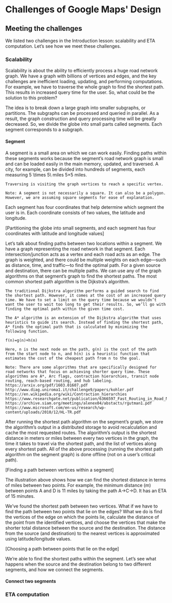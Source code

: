 # Challenges of Google Maps' Design

## Meeting the challenges
We listed two challenges in the Introduction lesson: scalability and ETA computation. Let’s see how we meet these challenges.

### Scalability
Scalability is about the ability to efficiently process a huge road network graph. We have a graph with billions of vertices and edges, and the key challenges are inefficient loading, updating, and performing computations. For example, we have to traverse the whole graph to find the shortest path. This results in increased query time for the user. So, what could be the solution to this problem?

The idea is to break down a large graph into smaller subgraphs, or partitions. The subgraphs can be processed and queried in parallel. As a result, the graph construction and query processing time will be greatly decreased. So, we divide the globe into small parts called segments. Each segment corresponds to a subgraph.

#### Segment
A segment is a small area on which we can work easily. Finding paths within these segments works because the segment’s road network graph is small and can be loaded easily in the main memory, updated, and traversed. A city, for example, can be divided into hundreds of segments, each measuring 5 \times 5\ miles
5×5 miles.

```
Traversing is visiting the graph vertices to reach a specific vertex.
```

```
Note: A segment is not necessarily a square. It can also be a polygon. However, we are assuming square segments for ease of explanation.
```
Each segment has four coordinates that help determine which segment the user is in. Each coordinate consists of two values, the latitude and longitude.

[Partitioning the globe into small segments, and each segment has four coordinates with latitude and longitude values]

Let’s talk about finding paths between two locations within a segment. We have a graph representing the road network in that segment. Each intersection/junction acts as a vertex and each road acts as an edge. The graph is weighted, and there could be multiple weights on each edge—such as distance, time, and traffic—to find the optimal path. For a given source and destination, there can be multiple paths. We can use any of the graph algorithms on that segment’s graph to find the shortest paths. The most common shortest path algorithm is the Dijkstra’s algorithm.

```
The traditional Dijkstra algorithm performs a guided search to find the shortest path. However, it comes at the cost of an increased query time. We have to set a limit on the query time because we wouldn’t want the user to wait too long to get their results. So, we’ll go with finding the optimal path within the given time cost.

The A* algorithm is an extension of the Dijkstra algorithm that uses heuristics to guide its search. Instead of finding the shortest path, A* finds the optimal path that is calculated by minimizing the following function.

f(n)=g(n)+h(n)

Here, n is the next node on the path, g(n) is the cost of the path from the start node to n, and h(n) is a heuristic function that estimates the cost of the cheapest path from n to the goal.
```

```
Note: There are some algorithms that are specifically designed for road networks that focus on achieving shorter query time. These algorithms are A*, Arc flags, contraction hierarchies, transit node routing, reach-based routing, and hub labeling.
https://arxiv.org/pdf/1603.01607.pdf
http://www.diag.uniroma1.it/challenge9/papers/kohler.pdf
https://en.wikipedia.org/wiki/Contraction_hierarchies
https://www.researchgate.net/publication/6366597_Fast_Routing_in_Road_Networks_with_Transit_Nodes
https://archive.siam.org/meetings/alenex04/abstacts/rgutman1.pdf
https://www.microsoft.com/en-us/research/wp-content/uploads/2010/12/HL-TR.pdf
```

After running the shortest path algorithm on the segment’s graph, we store the algorithm’s output in a distributed storage to avoid recalculation and cache the most requested routes. The algorithm’s output is the shortest distance in meters or miles between every two vertices in the graph, the time it takes to travel via the shortest path, and the list of vertices along every shortest path. All of the above processing (running the shortest path algorithm on the segment graph) is done offline (not on a user’s critical path).

[Finding a path between vertices within a segment]

The illustration above shows how we can find the shortest distance in terms of miles between two points. For example, the minimum distance (m) between points A and D is 11 miles by taking the path A->C->D. It has an ETA of 15 minutes.

We’ve found the shortest path between two vertices. What if we have to find the path between two points that lie on the edges? What we do is find the vertices of the edge on which the points lie, calculate the distance of the point from the identified vertices, and choose the vertices that make the shorter total distance between the source and the destination. The distance from the source (and destination) to the nearest vertices is approximated using latitude/longitude values.

[Choosing a path between points that lie on the edge]

We’re able to find the shortest paths within the segment. Let’s see what happens when the source and the destination belong to two different segments, and how we connect the segments.

#### Connect two segments
### ETA computation
